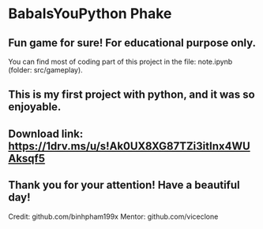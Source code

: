 # BabaIsYouPython Phake

Fun game for sure!
For educational purpose only.
------------------
You can find most of coding part of this project in the file: 
note.ipynb (folder: src/gameplay).

This is my first project with python, and it was so enjoyable.
------------------
Download link: https://1drv.ms/u/s!Ak0UX8XG87TZi3itInx4WUAksqf5
------------------
Thank you for your attention! Have a beautiful day!
------------------
Credit: github.com/binhpham199x
Mentor: github.com/viceclone
